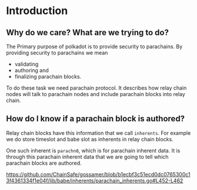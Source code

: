 # Introduction

## Why do we care? What are we trying to do?
The Primary purpose of polkadot is to provide security to parachains.
By providing security to parachains we mean
- validating
- authoring and
- finalizing
parachain blocks.

To do these task we need parachain protocol. It describes how relay chain nodes will talk to parachain nodes and include parachain blocks into relay chain.

## How do I know if a parachain block is authored?
Relay chain blocks have this information that we call `inherents`. For example we do store timeslot and babe slot as inherents in relay chain blocks.

One such inherent is `parachn0`, which is for parachain inherent data. It is through this parachain inherent data that we are going to tell which parachain blocks are authored.

https://github.com/ChainSafe/gossamer/blob/b1ecbf3c51ecd0dc0765300c13f4361334f1e04f/lib/babe/inherents/parachain_inherents.go#L452-L462